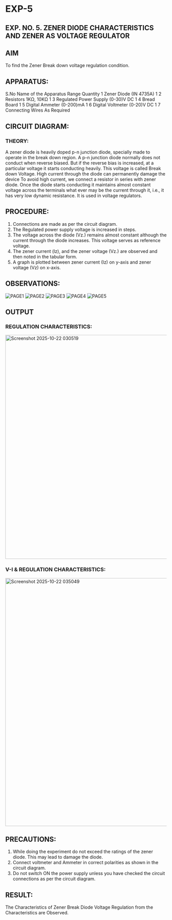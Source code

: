 # EXP-5
## EXP. NO. 5. 		ZENER DIODE CHARACTERISTICS AND ZENER AS VOLTAGE REGULATOR

## AIM
  To find the Zener Break down voltage regulation condition.

## APPARATUS:

S.No	Name of the Apparatus	Range	Quantity
1	Zener Diode (IN 4735A)		1
2	Resistors	1KΩ, 10KΩ	1
3	Regulated Power Supply	(0-30)V DC	1
4	Bread Board		1
5	Digital Ammeter	(0-200)mA	1
6	Digital Voltmeter	(0-20)V DC	1
7	Connecting Wires	As Required	

## CIRCUIT DIAGRAM:
### THEORY:
	
A zener diode is heavily doped p-n junction diode, specially made to operate in the break down region. A p-n junction diode normally does not conduct when reverse biased. But if the reverse bias is increased, at a particular voltage it starts conducting heavily. This voltage is called Break down Voltage. High current through the diode can permanently damage the device To avoid high current, we connect a resistor in series with zener diode. Once the diode starts conducting it maintains almost constant voltage across the terminals what ever may be the current through it, i.e., it has very low dynamic resistance. It is used in voltage regulators.

## PROCEDURE:

1. Connections are made as per the circuit diagram.
2. The Regulated power supply voltage is increased in steps.
3. The voltage across the diode (Vz.) remains almost constant although the current through the diode increases. This voltage serves as reference voltage.
4. The zener current (lz), and the zener voltage (Vz.) are observed and then noted in the tabular form.
4. A graph is plotted between zener current (Iz) on y-axis and zener voltage (Vz) on x-axis.
   
## OBSERVATIONS:

![PAGE1](https://github.com/user-attachments/assets/37ebd55a-b166-4586-b0da-3e31effb3cd2)
![PAGE2](https://github.com/user-attachments/assets/128e1de0-bebd-451c-8101-ec64e6db8526)
![PAGE3](https://github.com/user-attachments/assets/d12bfb97-435b-490c-a9e3-82feb0118c33)
![PAGE4](https://github.com/user-attachments/assets/0d90366f-3a6e-44e1-8da5-8bd100d39bab)
![PAGE5](https://github.com/user-attachments/assets/fb8a1db1-9bad-4528-827b-75eca7a232f2)

## OUTPUT

### REGULATION CHARACTERISTICS:
<img width="1126" height="700" alt="Screenshot 2025-10-22 030519" src="https://github.com/user-attachments/assets/08d05128-030e-434b-9334-7f485aa329c7" />

### V-I & REGULATION CHARACTERISTICS:
<img width="1242" height="775" alt="Screenshot 2025-10-22 035049" src="https://github.com/user-attachments/assets/2081ea1c-9949-42a9-8a44-75c5c3c9ca73" />

## PRECAUTIONS:

1. While doing the experiment do not exceed the ratings of the zener diode. This may lead to damage the diode.
2. Connect voltmeter and Ammeter in correct polarities as shown in the circuit diagram.
3. Do not switch ON the power supply unless you have checked the circuit connections as per the circuit diagram.
   
## RESULT:
The Characteristics of Zener Break Diode Voltage Regulation from the Characteristics are Observed.
